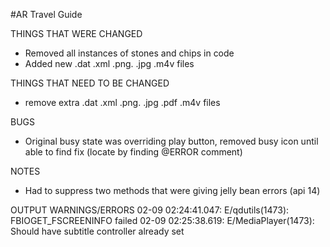 #AR Travel Guide

THINGS THAT WERE CHANGED
- Removed all instances of stones and chips in code
- Added new .dat .xml .png. .jpg .m4v files

THINGS THAT NEED TO BE CHANGED
- remove extra .dat .xml .png. .jpg .pdf .m4v files

BUGS
- Original busy state was overriding play button, removed busy icon until able to find fix (locate by finding @ERROR comment)

NOTES
- Had to suppress two methods that were giving jelly bean errors (api 14)

OUTPUT WARNINGS/ERRORS
02-09 02:24:41.047: E/qdutils(1473): FBIOGET_FSCREENINFO failed
02-09 02:25:38.619: E/MediaPlayer(1473): Should have subtitle controller already set


